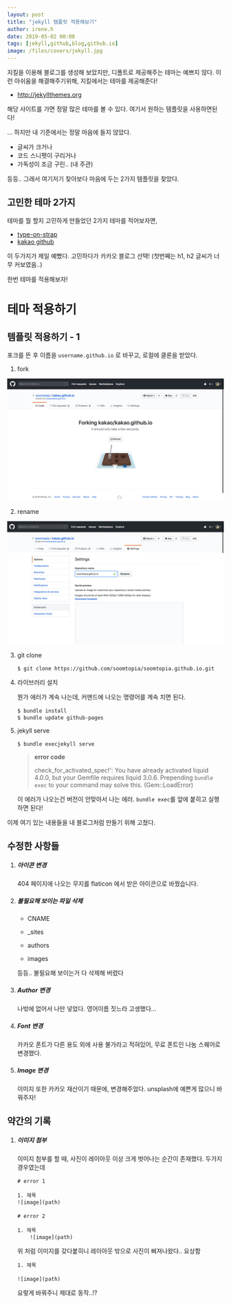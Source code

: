 ```yaml
---
layout: post
title: "jekyll 템플릿 적용해보기"
author: irene.h
date: 2019-05-02 00:00
tags: [jekyll,github,blog,github.io]
image: /files/covers/jekyll.jpg
---
```


지킬을 이용해 블로그를 생성해 보았지만, 디폴트로 제공해주는 테마는 예쁘지 않다. 이런 아쉬움을 해결해주기위해, 지킬에서는 테마를 제공해준다!

- <http://jekyllthemes.org>

해당 사이트를 가면 정말 많은 테마를 볼 수 있다. 여기서 원하는 템플릿을 사용하면된다!


...
하지만 내 기준에서는 정말 마음에 들지 않았다. 

- 글씨가 크거나
- 코드 스니펫이 구리거나
- 가독성이 조금 구린.. (내 주관)

등등.. 그래서 여기저기 찾아보다 마음에 두는 2가지 템플릿을 찾았다.



## 고민한 테마 2가지
테마를 뭘 할지 고민하게 만들었던 2가지 테마를 적어보자면,

- [type-on-strap](https://sylhare.github.io/Type-on-Strap/)
- [kakao github](http://tech.kakao.com/)

이 두가지가 제일 예뻤다. 고민하다가 카카오 블로그 선택! (첫번째는 h1, h2 글씨가 너무 커보였음..)


한번 테마를 적용해보자!

# 테마 적용하기


## 템플릿 적용하기 - 1

포크를 뜬 후 이름을 `username.github.io` 로 바꾸고, 로컬에 클론을 받았다.



1. fork

![kakao 포크](../files/jekyll/jekyll-fork.png)

2. rename

![repo 이름변경](../files/jekyll/jekyll-rename.png)

3. git clone

   ```
   $ git clone https://github.com/soomtopia/soomtopia.github.io.git
   ```

4. 라이브러리 설치

   뭔가 에러가 계속 나는데, 커맨드에 나오는 명령어를 계속 치면 된다. 

   ```console
   $ bundle install
   $ bundle update github-pages
   ```

5. jekyll serve

   ```console
   $ bundle execjekyll serve
   ```
   > __error code__
   >
   > check_for_activated_spec!': You have already activated liquid 4.0.0, but your Gemfile requires liquid 3.0.6. Prepending `bundle exec` to your command may solve this. (Gem::LoadError)

   이 에러가 나오는건 버전이 안맞아서 나는 에러. `bundle exec`를 앞에 붙히고 실행하면 된다! 



이제 여기 있는 내용들을 내 블로그처럼 만들기 위해 고쳤다.



## 수정한 사항들

1. ##### 아이콘 변경

   404 페이지에 나오는 무지를 flaticon 에서 받은 아이콘으로 바꿨습니다.

2. ##### 불필요해 보이는 파일 삭제

   - CNAME 

   - _sites
   - authors
   - images 

   등등.. 불필요해 보이는거 다 삭제해 버렸다

3. ##### Author 변경

   나밖에 없어서 나만 넣었다. 영어이름 짓느라 고생했다...

4. ##### Font 변경 

   카카오 폰트가 다른 용도 외에 사용 불가라고 적혀있어, 무료 폰트인 나눔 스퀘어로 변경했다. 

5. ##### Image 변경

   이미지 또한 카카오 재산이기 때문에, 변경해주었다. unsplash에 예쁜게 많으니 바꿔주자!



## 약간의 기록

1. ##### 이미지 첨부

   이미지 첨부를 할 때, 사진이 레이아웃 이상 크게 벗어나는 순간이 존재했다. 두가지 경우였는데

   ```
   # error 1
   
   1. 제목
   ![image](path)
   
   # error 2
   
   1. 제목
       ![image](path)
   ```

   위 처럼 이미지를 갖다붙히니 레이아웃 밖으로 사진이 삐져나왔다.. 요상함

   ```text
   1. 제목
   
   ![image](path)
   ```

   요렇게 바꿔주니 제대로 동작..!? 

